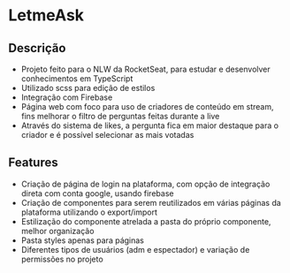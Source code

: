 <body><h1> LetmeAsk </h1> 

<h2>Descrição</h2>
<ul> 
  <li>Projeto feito para o NLW da RocketSeat, para estudar e desenvolver conhecimentos em TypeScript </li>
  <li>Utilizado scss para edição de estilos</li>
  <li>Integração com Firebase</li>
  <li>Página web com foco para uso de criadores de conteúdo em stream, fins melhorar o filtro de perguntas feitas durante a live</li>
  <li>Através do sistema de likes, a pergunta fica em maior destaque para o criador e é possível selecionar as mais votadas</li>
  </ul>
  
  <h2>Features</h2>
  <ul>
  <li>Criação de página de login na plataforma, com opção de integração direta com conta google, usando firebase</li>
  <li>Criação de componentes para serem reutilizados em várias páginas da plataforma utilizando o export/import</li>
  <li>Estilização do componente atrelada a pasta do próprio componente, melhor organização</li>
  <li>Pasta styles apenas para páginas </li>
  <li>Diferentes tipos de usuários (adm e espectador) e variação de permissões no projeto</li>
    </body>
